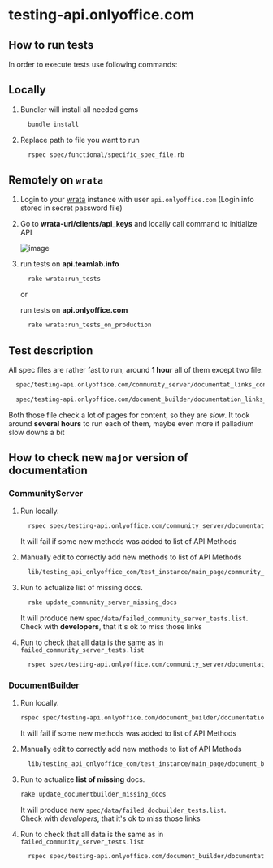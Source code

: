 # testing-api.onlyoffice.com

## How to run tests

In order to execute tests use following commands:

## Locally

1. Bundler will install all needed gems
  
    ```bash
      bundle install
    ```

2. Replace path to file you want to run
  
    ```bash
      rspec spec/functional/specific_spec_file.rb
    ```

## Remotely on `wrata`

1. Login to your [wrata](<https://github.com/ONLYOFFICE/testing-wrata>) instance
with user `api.onlyoffice.com` (Login info stored in secret password file)

2. Go to **wrata-url/clients/api_keys** and locally call
  command to initialize API

   ![image](https://user-images.githubusercontent.com/668524/203771978-69fcc09a-1f10-4167-99a1-3dcf7f83bfde.png)

3. run tests on **api.teamlab.info**

    ```bash
      rake wrata:run_tests
    ```

    or

   run tests on **api.onlyoffice.com**

    ```bash
      rake wrata:run_tests_on_production
    ```

## Test description

All spec files are rather fast to run, around **1 hour** all of them except two file:

  ```bash
    spec/testing-api.onlyoffice.com/community_server/documentat_links_content_spec.rb
  ```

  ```bash
    spec/testing-api.onlyoffice.com/document_builder/documentation_links_content_spec.rb
  ```

Both those file check a lot of pages for content, so they are *slow*.
It took around **several hours** to run each of them, maybe even more if
palladium slow downs a bit

## How to check new `major` version of documentation

### CommunityServer

1. Run locally.

    ```bash
      rspec spec/testing-api.onlyoffice.com/community_server/documentation_links_spec.rb
    ```

    It will fail if some new methods was added to list of API Methods

2. Manually edit to correctly add new methods to list of API Methods

    ```bash
      lib/testing_api_onlyoffice_com/test_instance/main_page/community_server_api/document_entries.json
    ```

3. Run to actualize list of missing docs.  

      ```bash
        rake update_community_server_missing_docs
      ```

      It will produce new `spec/data/failed_community_server_tests.list`.  
      Check with **developers**, that it's ok to miss those links

4. Run to check that all data is the same as in `failed_community_server_tests.list`

      ```bash
        rspec spec/testing-api.onlyoffice.com/community_server/documentat_links_content_spec.rb
      ```
  
### DocumentBuilder

1. Run locally.

    ```bash
    rspec spec/testing-api.onlyoffice.com/document_builder/documentation_links_spec.rb
    ```

    It will fail if some new methods was added to list of API Methods

2. Manually edit to correctly add new methods to list of API Methods

    ```bash
      lib/testing_api_onlyoffice_com/test_instance/main_page/document_builder_api/document_builder_api_common/document_entries.json
    ```

3. Run to actualize **list of missing** docs.

    ```bash
    rake update_documentbuilder_missing_docs
    ```

    It will produce new `spec/data/failed_docbuilder_tests.list`.  
    Check with *developers*, that it's ok to miss those links

4. Run   to check that all data is the same as in `failed_community_server_tests.list`

    ```bash
      rspec spec/testing-api.onlyoffice.com/document_builder/documentation_links_content_spec.rb
    ```
